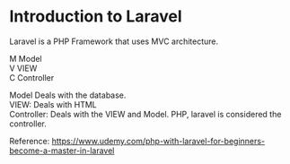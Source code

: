 # Introduction to Laravel

Laravel is a PHP Framework that uses MVC architecture.  
  
M Model  
V VIEW  
C Controller  

Model Deals with the database.  
VIEW: Deals with HTML   
Controller: Deals with the VIEW and Model. PHP, laravel is considered the controller.  

  
  
  
 Reference: https://www.udemy.com/php-with-laravel-for-beginners-become-a-master-in-laravel  

